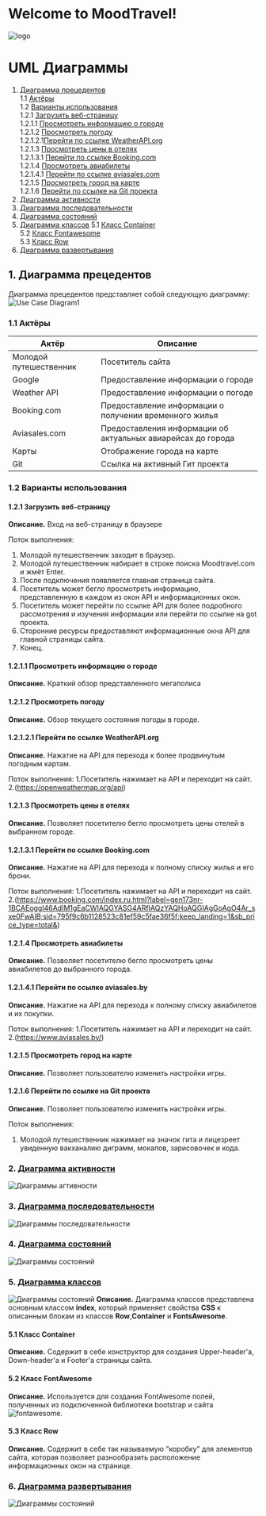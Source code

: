 
# Welcome to MoodTravel!

![logo](https://github.com/LazuRR/TreeOnDesktop/blob/master/project_marketing/logo/logo.png) <br/>

# UML Диаграммы
1. [Диаграмма прецедентов](#1)<br>
1.1 [Актёры](#1.1)<br>
1.2 [Варианты использования](#1.2)<br>
1.2.1 [Загрузить веб-страницу](#1.2.1)<br>
1.2.1.1 [Просмотреть информацию о городе](#1.2.1.1)<br>
1.2.1.2 [Просмотреть погоду](#1.2.1.2)<br>
1.2.1.2.1[Перейти по ссылке WeatherAPI.org](#1.2.1.2.1)<br>
1.2.1.3 [Просмотреть цены в отелях](#1.2.1.3)<br>
1.2.1.3.1 [Перейти по ссылке Booking.com](#1.2.1.3.1)<br>
1.2.1.4 [Просмотреть авиабилеты](#1.2.1.4)<br>
1.2.1.4.1 [Перейти по ссылке aviasales.com](#1.2.1.4.1)<br>
1.2.1.5 [Просмотреть город на карте](#1.2.1.5)<br>
1.2.1.6 [Перейти по ссылке на Git проекта](#1.2.1.6)<br>
2. [Диаграмма активности](#2)
3. [Диаграмма последовательности](#3)
4. [Диаграмма состояний](#4)
5. [Диаграмма классов](#5)
5.1 [Класс Container](#5.1)<br>
5.2 [Класс Fontawesome](#5.2)<br>
5.3 [Класс Row](#5.3)<br>
5. [Диаграмма развертывания](#6)

## 1. Диаграмма прецедентов<a name="1"></a>
Диаграмма прецедентов представляет собой следующую диаграмму: 
![Use Case Diagram1](https://github.com/LazuRR/TreeOnDesktop/blob/master/diagrams/Use%20Case%20dia/Use%20Case%20Diagram_1.png)

### 1.1 Актёры<a name="1.1"></a>
Актёр | Описание
--- | ---
Молодой путешественник| Посетитель сайта
Google| Предоставление информации о городе
Weather API|Предоставление информации о погоде
Booking.com|Предоставление информации о получении временного жилья
Aviasales.com|Предоставления информации об актуальных авиарейсах до города
Карты|Отображение города на карте
Git|Ссылка на активный Гит проекта

### 1.2 Варианты использования<a name="1.2"></a>
#### 1.2.1 Загрузить веб-страницу<a name="1.2.1"></a>
**Описание.** Вход на веб-страницу в браузере

Поток выполнения:
1. Молодой путешественник заходит в браузер.
2. Молодой путешественник набирает в строке поиска Moodtravel.com и жмёт Enter.
3. После подключения появляется главная страница сайта.
4. Посетитель может бегло просмотреть информацию, представленную в каждом из окон API и информационных окон.
5. Посетитель может перейти по ссылке API для более подробного рассмотрения и изучения информации или перейти по ссылке на got проекта.
6. Сторонние ресурсы предоставляют информационные окна API для главной страницы сайта.
7. Конец.

#### 1.2.1.1 Просмотреть информацию о городе<a name="1.2.1.1"></a>
**Описание.** Краткий обзор представленного мегаполиса

#### 1.2.1.2 Просмотреть погоду<a name="1.2.1.2"></a>
**Описание.** Обзор текущего состояния погоды в городе.

#### 1.2.1.2.1 Перейти по ссылке WeatherAPI.org<a name="1.2.1.2.1"></a>
**Описание.** Нажатие на API для перехода к более продвинутым погодным картам.

Поток выполнения:
1.Посетитель нажимает на API и переходит на сайт.
2.(https://openweathermap.org/api)

#### 1.2.1.3 Просмотреть цены в отелях<a name="1.2.1.3"></a>
**Описание.** Позволяет посетителю бегло просмотреть цены отелей в выбранном городе.

#### 1.2.1.3.1 Перейти по ссылке Booking.com<a name="1.2.1.3.1"></a>
**Описание.** Нажатие на API для перехода к полному списку жилья и его брони.

Поток выполнения:
1.Посетитель нажимает на API и переходит на сайт.
2.(https://www.booking.com/index.ru.html?label=gen173nr-1BCAEoggI46AdIM1gEaCWIAQGYASG4ARfIAQzYAQHoAQGIAgGoAgO4Ar_sxe0FwAIB;sid=795f9c6b1128523c81ef59c5fae36f5f;keep_landing=1&sb_price_type=total&)

#### 1.2.1.4 Просмотреть авиабилеты<a name="1.2.1.4"></a>
**Описание.** Позволяет посетителю бегло просмотреть цены авиабилетов до выбранного города.

#### 1.2.1.4.1 Перейти по ссылке aviasales.by<a name="1.2.1.4.1"></a>
**Описание.** Нажатие на API для перехода к полному списку авиабилетов и их покупки.

Поток выполнения:
1.Посетитель нажимает на API и переходит на сайт.
2.(https://www.aviasales.by/)

#### 1.2.1.5 Просмотреть город на карте<a name="1.2.1.5"></a>
**Описание.** Позволяет пользователю изменить настройки игры.

#### 1.2.1.6 Перейти по ссылке на Git проекта<a name="1.2.1.6"></a>
**Описание.** Позволяет пользователю изменить настройки игры.

Поток выполнения:
1. Молодой путешественник нажимает на значок гита и лицезреет увиденную вакханалию диграмм, мокапов, зарисовочек и кода.

### 2. [Диаграмма активности](https://github.com/LazuRR/TreeOnDesktop/tree/master/diagrams/Activity)<a name="2"></a>
 ![Диаграммы агтивности](https://github.com/LazuRR/TreeOnDesktop/blob/master/diagrams/Activity/Activity%20Diagram.png)
### 3. [Диаграмма последовательности](https://github.com/LazuRR/TreeOnDesktop/tree/master/diagrams/Sequence)<a name="3"></a>
![Диаграммы последовательности](https://github.com/LazuRR/TreeOnDesktop/blob/master/diagrams/Sequence/Sequence%20Diagram.png)
### 4. [Диаграмма состояний](https://github.com/LazuRR/TreeOnDesktop/tree/master/diagrams/State)<a name="4"></a>
![Диаграммы состояний](https://github.com/LazuRR/TreeOnDesktop/blob/master/diagrams/State/State.png)
### 5. [Диаграмма классов](https://github.com/LazuRR/TreeOnDesktop/tree/master/diagrams/State)<a name="5"></a>
![Диаграммы состояний](https://github.com/LazuRR/TreeOnDesktop/blob/master/diagrams/Class/Class%20Diagram1.png)
**Описание.** Диаграмма классов представлена основным классом <b>index</b>, который применяет свойства <b>CSS</b> к описанным блокам из классов <b>Row</b>,<b>Container</b> и <b>FontsAwesome</b>.
#### 5.1 Класс Container<a name="5.1"></a>
**Описание.** Содержит в себе конструктор для создания Upper-header'a, Down-header'a и Footer'a страницы сайта. 
#### 5.2 Класс FontAwesome<a name="5.2"></a>
**Описание.** Используется для создания FontAwesome полей, полученных из подключенной библиотеки bootstrap и сайта ![fontawesome](https://fontawesome.com/).
#### 5.3 Класс Row<a name="5.3"></a>
**Описание.** Содержит в себе так называемую <q>коробку</q> для элементов сайта, которая позволяет разнообразить расположение информационных окон на странице.

### 6. [Диаграмма развертывания](https://github.com/LazuRR/TreeOnDesktop/tree/master/diagrams/Deployment)<a name="6"></a>
![Диаграммы состояний](https://github.com/LazuRR/TreeOnDesktop/blob/master/diagrams/Deployment/DemploymentDia1.png)

